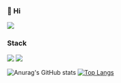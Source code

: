 <!--
**KyoungYoung/KyoungYoung** is a ✨ _special_ ✨ repository because its `README.md` (this file) appears on your GitHub profile.

Here are some ideas to get you started:

- 🔭 I’m currently working on ...
- 🌱 I’m currently learning ...
- 👯 I’m looking to collaborate on ...
- 🤔 I’m looking for help with ...
- 💬 Ask me about ...
- 📫 How to reach me: ...
- 😄 Pronouns: ...
- ⚡ Fun fact: ...
-->
### 👏 Hi
<a href="https://pongo.tistory.com/" target="_blank"><img src="https://img.shields.io/badge/Tistory-Blog-DCDCDC?style=plastic&logo=Tistory&logoColor=000000"/></a>
### Stack
<img src="https://img.shields.io/badge/MySQL-4479A1?style=for-the-badge&logo=MySQL&logoColor=000000">
<img src="https://img.shields.io/badge/IntelliJ IDEA-7B68EE?style=for-the-badge&logo=IntelliJ IDEA&logoColor=000000">

<!-- https://img.shields.io/static/v1?label=<LABEL>&message=<MESSAGE>&color=<COLOR> -->

![Anurag's GitHub stats](https://github-readme-stats.vercel.app/api?username=KyoungYoung&show_icons=true&theme=solarized-light)
[![Top Langs](https://github-readme-stats.vercel.app/api/top-langs/?username=KyoungYoung&hide_progress=true)](https://github.com/anuraghazra/github-readme-stats)
<!-- [![Top Langs](https://github-readme-stats.vercel.app/api/top-langs/?username=KyoungYoung&layout=compact)](https://github.com/anuraghazra/github-readme-stats) -->
